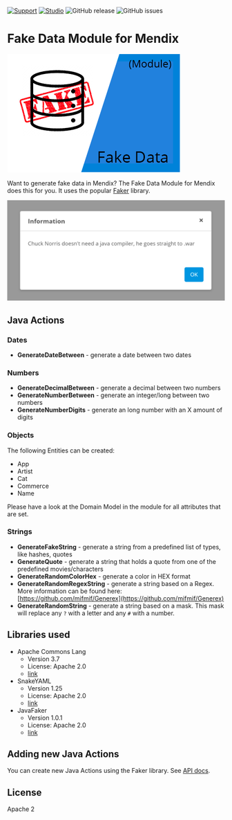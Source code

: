 [![Support](https://img.shields.io/badge/Support-Community%20(no%20active%20support)-orange.svg)](https://docs.mendix.com/developerportal/app-store/app-store-content-support)
[![Studio](https://img.shields.io/badge/Studio%20version-8.0%2B-blue.svg)](https://appstore.home.mendix.com/link/modeler/)
![GitHub release](https://img.shields.io/github/release/JelteMX/mendix-fake-data-module)
![GitHub issues](https://img.shields.io/github/issues/JelteMX/mendix-fake-data-module)

# Fake Data Module for Mendix

![Icon](/assets/FakeDataIcon.png)

Want to generate fake data in Mendix? The Fake Data Module for Mendix does this for you. It uses the popular [Faker](https://github.com/DiUS/java-faker) library.

![screenshot](/assets/FakeDataScreenshot1.png)

## Java Actions

### Dates

- **GenerateDateBetween** - generate a date between two dates

### Numbers

- **GenerateDecimalBetween** - generate a decimal between two numbers
- **GenerateNumberBetween** - generate an integer/long between two numbers
- **GenerateNumberDigits** - generate an long number with an X amount of digits

### Objects

The following Entities can be created:

 - App
 - Artist
 - Cat
 - Commerce
 - Name

Please have a look at the Domain Model in the module for all attributes that are set.

### Strings

- **GenerateFakeString** - generate a string from a predefined list of types, like hashes, quotes
- **GenerateQuote** - generate a string that holds a quote from one of the predefined movies/characters
- **GenerateRandomColorHex** - generate a color in HEX format
- **GenerateRandomRegexString** - generate a string based on a Regex. More information can be found here: [https://github.com/mifmif/Generex](https://github.com/mifmif/Generex)
- **GenerateRandomString** - generate a string based on a mask. This mask will replace any `?` with a letter and any `#` with a number.

## Libraries used

- Apache Commons Lang
    - Version 3.7
    - License: Apache 2.0
    - [link](https://mvnrepository.com/artifact/org.apache.commons/commons-lang3/3.7)
- SnakeYAML
    - Version 1.25
    - License: Apache 2.0
    - [link](https://mvnrepository.com/artifact/org.yaml/snakeyaml/1.25)
- JavaFaker
    - Version 1.0.1
    - License: Apache 2.0
    - [link](https://mvnrepository.com/artifact/com.github.javafaker/javafaker/1.0.1)

## Adding new Java Actions

You can create new Java Actions using the Faker library. See [API docs](http://dius.github.io/java-faker/apidocs/index.html).

## License

Apache 2
